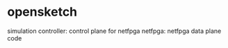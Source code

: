 opensketch
==========

simulation 
controller: control plane for netfpga
netfpga: netfpga data plane code
